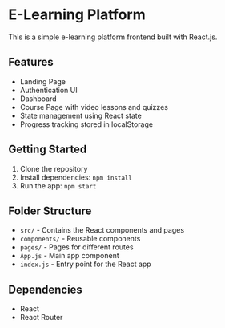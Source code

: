 # E-Learning Platform

This is a simple e-learning platform frontend built with React.js.

## Features

- Landing Page
- Authentication UI
- Dashboard
- Course Page with video lessons and quizzes
- State management using React state
- Progress tracking stored in localStorage

## Getting Started

1. Clone the repository
2. Install dependencies: `npm install`
3. Run the app: `npm start`

## Folder Structure

- `src/` - Contains the React components and pages
- `components/` - Reusable components
- `pages/` - Pages for different routes
- `App.js` - Main app component
- `index.js` - Entry point for the React app

## Dependencies

- React
- React Router